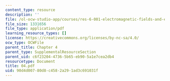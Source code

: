 ```yaml
---
content_type: resource
description: ''
file: /ol-ocw-studio-app/courses/res-6-001-electromagnetic-fields-and-energy-spring-2008/90d4d00780d8c4582a291ad3c691031f_04.pdf
file_size: 1331656
file_type: application/pdf
learning_resource_types: []
license: https://creativecommons.org/licenses/by-nc-sa/4.0/
ocw_type: OCWFile
parent_title: Chapter 4
parent_type: SupplementalResourceSection
parent_uid: c6f23204-4736-5b65-eb90-5a1e7cea2db4
resourcetype: Document
title: 04.pdf
uid: 90d4d007-80d8-c458-2a29-1ad3c691031f
---
```

